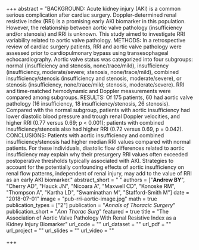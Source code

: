 +++
abstract = "BACKGROUND: Acute kidney injury (AKI) is a common serious complication after cardiac surgery. Doppler-determined renal resistive index (RRI) is a promising early AKI biomarker in this population. However, the relationship between aortic valve pathology (insufficiency and/or stenosis) and RRI is unknown. This study aimed to investigate RRI variability related to aortic valve pathology. METHODS: In a retrospective review of cardiac surgery patients, RRI and aortic valve pathology were assessed prior to cardiopulmonary bypass using transesophageal echocardiography. Aortic valve status was categorized into four subgroups: normal (insufficiency and stenosis, none/trace/mild), insufficiency (insufficiency, moderate/severe; stenosis, none/trace/mild), combined insufficiency/stenosis (insufficiency and stenosis, moderate/severe), or stenosis (insufficiency, none/trace/mild; stenosis, moderate/severe). RRI and time-matched hemodynamic and Doppler measurements were compared among subgroups. RESULTS: Of 175 patients, 60 had aortic valve pathology (16 insufficiency, 18 insufficiency/stenosis, 26 stenosis). Compared with the normal subgroup, patients with aortic insufficiency had lower diastolic blood pressure and trough renal Doppler velocities, and higher RRI (0.77 versus 0.69; p < 0.001); patients with combined insufficiency/stenosis also had higher RRI (0.72 versus 0.69, p = 0.042). CONCLUSIONS: Patients with aortic insufficiency and combined insufficiency/stenosis had higher median RRI values compared with normal patients. For these individuals, diastolic flow differences related to aortic insufficiency may explain why their presurgery RRI values often exceeded postoperative thresholds typically associated with AKI. Strategies to account for the potentially confounding effects of aortic insufficiency on renal flow patterns, independent of renal injury, may add to the value of RRI as an early AKI biomarker."
abstract_short = " "
authors = ["**Andrew BY**", "Cherry AD", "Hauck JN", "Nicoara A", "Maxwell CD", "Konoske RM", "Thompson A", "Kartha LD", "Swaminathan M", "Stafford-Smith M"]
date = "2018-07-01"
image = "pub-rri-aortic-image.jpg"
math = true
publication_types = ["2"]
publication = "*Annals of Thoracic Surgery*"
publication_short = "*Ann Thorac Surg*"
featured = true
title = "The Association of Aortic Valve Pathology With Renal Resistive Index as a Kidney Injury Biomarker"
url_code = ""
url_dataset = ""
url_pdf = ""
url_project = ""
url_slides = ""
url_video = ""

+++
